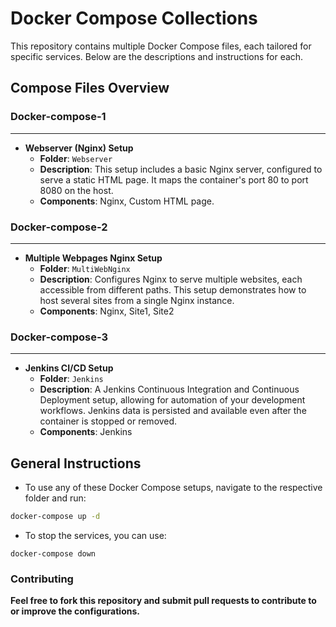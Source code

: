 # Docker Compose Collections

This repository contains multiple Docker Compose files, each tailored for specific services. Below are the descriptions and instructions for each.

## Compose Files Overview

### Docker-compose-1
---
- **Webserver (Nginx) Setup**
  - **Folder**: `Webserver`
  - **Description**: This setup includes a basic Nginx server, configured to serve a static HTML page. It maps the container's port 80 to port 8080 on the host.
  - **Components**: Nginx, Custom HTML page.


### Docker-compose-2
---
- **Multiple Webpages Nginx Setup**
  - **Folder**: `MultiWebNginx`
  - **Description**: Configures Nginx to serve multiple websites, each accessible from different paths. This setup demonstrates how to host several sites from a single Nginx instance.
  - **Components**: Nginx, Site1, Site2

### Docker-compose-3
---
- **Jenkins CI/CD Setup**
  - **Folder**: `Jenkins`
  - **Description**: A Jenkins Continuous Integration and Continuous Deployment setup, allowing for automation of your development workflows. Jenkins data is persisted and available even after the container is stopped or removed.
  - **Components**: Jenkins

## General Instructions

- To use any of these Docker Compose setups, navigate to the respective folder and run:

```bash
docker-compose up -d
```
- To stop the services, you can use:
```
docker-compose down
```

### Contributing
**Feel free to fork this repository and submit pull requests to contribute to or improve the configurations.**

